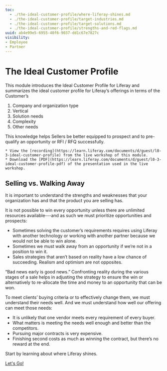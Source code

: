 ```yaml
---
toc:
  - ./the-ideal-customer-profile/where-liferay-shines.md
  - ./the-ideal-customer-profile/target-industries.md
  - ./the-ideal-customer-profile/target-solutions.md
  - ./the-ideal-customer-profile/strengths-and-red-flags.md
uuid: ab4e99e5-6955-40f6-9037-dd1c67e7827c
visibility: 
- Employee
- Partner
---
```


# The Ideal Customer Profile

This module introduces the Ideal Customer Profile for Liferay and summarizes the ideal customer profile for Liferay’s offerings in terms of the Customer’s 

1. Company and organization type
1. Vertical
1. Solution needs
1. Complexity
1. Other needs

This knowledge helps Sellers be better equipped to prospect and to pre-qualify an opportunity or RFI / RFQ successfully.

```{note}
* View the [recording](https://learn.liferay.com/documents/d/guest/l0-3-ideal-customer-profile) from the live workshop of this module.
* Download the [PDF](https://learn.liferay.com/documents/d/guest/l0-3-ideal-customer-profile-pdf) of the presentation used in the live workshop.
```

## Selling vs. Walking Away

It is important to understand the strengths and weaknesses that your organization has and that the product you are selling has. 

It is not possible to win every opportunity unless there are unlimited resources available---and as such we must prioritize opportunities and prospects:

* Sometimes solving the customer’s requirements requires using Liferay with another technology or working with another partner because we would not be able to win alone.
* Sometimes we must walk away from an opportunity if we’re not in a position to win it.
* Sales strategies that aren’t based on reality have a low chance of succeeding. Realism and optimism are not opposites.

“Bad news early is good news.” Confronting reality during the various stages of a sale helps in adjusting the strategy to ensure the win or alternatively to re-allocate the time and money to an opportunity that can be won.

To meet clients’ buying criteria or to effectively change them, we must understand their needs well. And we must understand how well our offering can meet those needs:

* It is unlikely that one vendor meets every requirement of every buyer. 
* What matters is meeting the needs well enough and better than the competitors.
* Pursuing major contracts is very expensive. 
* Finishing second costs as much as winning the contract, but there’s no reward at the end. 

Start by learning about where Liferay shines. 

[Let's Go!](./the-ideal-customer-profile/where-liferay-shines.md)
